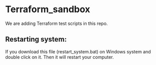 # Terraform_sandbox

We are adding Terraform test scripts in this repo.

## Restarting system:
If you download this file (restart_system.bat) on Windows system and double click on it. Then it will restart your computer.
